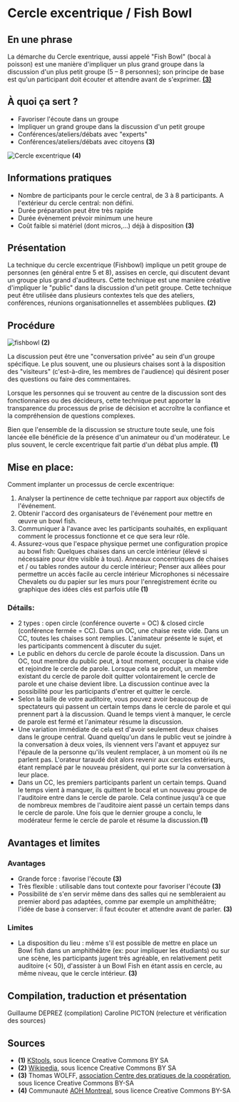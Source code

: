# Cercle excentrique / Fish Bowl

## En une phrase  

La démarche du Cercle exentrique, aussi appelé "Fish Bowl" (bocal à poisson) est une manière d'impliquer un plus grand groupe dans la discussion d'un plus petit groupe (5 – 8 personnes); son principe de base est qu'un participant doit écouter et attendre avant de s'exprimer. **[(3)](#note3)** 

## À quoi ça sert ?

* Favoriser l'écoute dans un groupe 
* Impliquer un grand groupe dans la discussion d'un petit groupe
* Conférences/ateliers/débats avec "experts"
* Conférences/ateliers/débats avec citoyens **(3)** 

![Cercle excentrique](http://www.aohmontreal.org/wp-content/uploads/2014/04/IMG_0024-1140x500.jpg) **(4)**

## Informations pratiques

* Nombre de participants  pour le cercle central, de 3 à 8 participants. A l'extérieur du cercle central: non défini. 
* Durée préparation peut être très rapide
* Durée évènement  prévoir minimum une heure
* Coût  faible si matériel (dont micros,...) déjà à disposition **(3)** 

## Présentation 
La technique du cercle excentrique (Fishbowl) implique un petit groupe de personnes (en général entre 5 et 8), assises en cercle, qui discutent devant un groupe plus grand d'auditeurs. Cette technique est une manière créative d'impliquer le "public" dans la discussion d'un petit groupe. Cette technique peut être utilisée dans plusieurs contextes tels que des ateliers, conférences, réunions organisationnelles et assemblées publiques. **(2)** 

## Procédure 

![fishbowl](http://upload.wikimedia.org/wikipedia/commons/thumb/3/3d/Fishbowl_diagram_172.png/220px-Fishbowl_diagram_172.png) **(2)**

La discussion peut être une "conversation privée" au sein d'un groupe spécifique. Le plus souvent, une ou plusieurs chaises sont à la disposition des "visiteurs" (c'est-à-dire, les membres de l'audience) qui désirent poser des questions ou faire des commentaires. 

Lorsque les personnes qui se trouvent au centre de la discussion sont des fonctionnaires ou des décideurs, cette technique peut apporter la transparence du processus de prise de décision et accroître la confiance et la compréhension de questions complexes. 

Bien que l'ensemble de la discussion se structure toute seule, une fois lancée elle bénéficie de la présence d'un animateur ou d'un modérateur. Le plus souvent, le cercle excentrique fait partie d'un débat plus ample. **(1)** 

## Mise en place:
Comment implanter un processus de cercle excentrique:
1. Analyser la pertinence de cette technique par rapport aux objectifs de l'événement.
2. Obtenir l'accord des organisateurs de l'événement pour mettre en œuvre un bowl fish.
3. Communiquer à l'avance avec les participants souhaités, en expliquant comment le processus fonctionne et ce que sera leur rôle.
4. Assurez-vous que l'espace physique permet une configuration propice au bowl fish:
Quelques chaises dans un cercle intérieur (élevé si nécessaire pour être visible à tous).
Anneaux concentriques de chaises et / ou tables rondes autour du cercle intérieur;
Penser aux allées pour permettre un accès facile au cercle intérieur
Microphones si nécessaire
Chevalets ou du papier sur les murs pour l'enregistrement écrite ou graphique des idées clés est parfois utile **(1)** 


### Détails:
*  2 types : open circle (conférence ouverte = OC) & closed circle (conférence fermée = CC).  Dans un OC, une chaise reste vide. Dans un CC, toutes les chaises sont remplies. L'animateur présente le sujet, et les participants commencent à discuter du sujet. 
*  Le public en dehors du cercle de parole écoute la discussion. Dans un OC, tout membre du public peut, à tout moment, occuper la chaise vide et rejoindre le cercle de parole. Lorsque cela se produit, un membre existant du cercle de parole doit quitter volontairement le cercle de parole et une chaise devient libre. La discussion continue avec la possibilité pour les participants d'entrer et quitter le cercle. 
*  Selon la taille de votre auditoire, vous pouvez avoir beaucoup de spectateurs qui passent un certain temps dans le cercle de parole et qui prennent part à la discussion. Quand le temps vient à manquer, le cercle de parole est fermé et l'animateur résume la discussion.
*  Une variation immédiate de cela est d'avoir seulement deux chaises dans le groupe central. Quand quelqu'un dans le public veut se joindre à la conversation à deux voies, ils viennent vers l'avant et appuyez sur l'épaule de la personne qu'ils veulent remplacer, à un moment où ils ne parlent pas. L'orateur taraudé doit alors revenir aux cercles extérieurs, étant remplacé par le nouveau président, qui porte sur la conversation à leur place.
*  Dans un CC, les premiers participants parlent un certain temps. Quand le temps vient à manquer, ils quittent le bocal et un nouveau groupe de l'auditoire entre dans le cercle de parole. Cela continue jusqu'à ce que de nombreux membres de l'auditoire aient passé un certain temps dans le cercle de parole. Une fois que le dernier groupe a conclu, le modérateur ferme le cercle de parole et résume la discussion.**(1)** 


## Avantages et limites 

### Avantages 
* Grande force : favorise l'écoute **(3)**
* Très flexible : utilisable dans tout contexte pour favoriser l'écoute **(3)**
* Possibilité de s'en servir même dans des salles qui ne sembleraient au premier abord pas adaptées, comme par exemple un amphithéâtre; l'idée de base à conserver: il faut écouter et attendre avant de parler. **(3)**

### Limites 
* La disposition du lieu : même s'il est possible de mettre en place un Bowl fish dans un amphithéâtre (ex: pour impliquer les étudiants) ou sur une scène, les participants jugent très agréable, en relativement petit auditoire (< 50), d'assister à un Bowl Fish en étant assis en cercle, au même niveau, que le cercle intérieur. **(3)**

## Compilation, traduction et présentation
Guillaume DEPREZ (compilation)
Caroline PICTON (relecture et vérification des sources)

## Sources

* <a id="note1">**(1)** [KStools](http://www.kstoolkit.org/Cercle+excentrique), sous licence Creative Commons BY SA</a>
* <a id="note2">**(2)** [Wikipedia](http://en.wikipedia.org/wiki/Fishbowl_%28conversation%29), sous licence Creative Commons BY SA</a>
* <a id="note3">**(3)** Thomas WOLFF, [association Centre des pratiques de la coopération](http://www.cpcoop.fr), sous licence Creative Commons BY-SA</a>
* <a id="note4">**(4)** Communauté [AOH Montreal](http://www.aohmontreal.org/valoriser-et-honorer-lexpertise-dans-les-processus-participatifs/), sous licence Creative Commons BY-SA</a>

